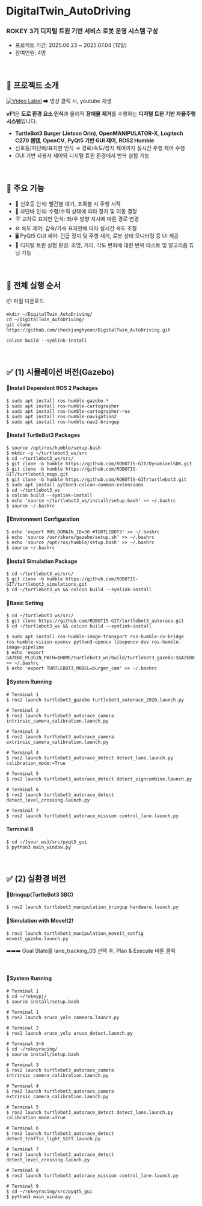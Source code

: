 # DigitalTwin_AutoDriving

### ROKEY 3기 디지털 트윈 기반 서비스 로봇 운영 시스템 구성
- 프로젝트 기간: 2025.06.23 ~ 2025.07.04 (12일)
- 참여인원: 4명

<br>

## 🎥 프로젝트 소개
[![Video Label](http://img.youtube.com/vi/pKlhblwV81o/0.jpg)](https://youtu.be/pKlhblwV81o)
  ➡ 영상 클릭 시, youtube 재생
  
**vF1**은 **도로 환경 요소 인식**과 물리적 **장애물 제거**를 수행하는 **디지털 트윈 기반 자율주행 시스템**입니다.
- **TurtleBot3 Burger (Jetson Orin)**, **OpenMANIPULATOR-X**, **Logitech C270 웹캠**,
**OpenCV**, **PyQt5 기반 GUI 제어**, **ROS2 Humble**
- 신호등/차단바/표지판 인식 → 경로/속도/정지 제어까지 실시간 주행 제어 수행
- GUI 기반 사용자 제어와 디지털 트윈 환경에서 반복 실험 가능

<br>

## 🔧 주요 기능
- 🚦 신호등 인식: 빨간불 대기, 초록불 시 주행 시작
- 🛑 차단바 인식: 수평/수직 상태에 따라 정지 및 이동 결정
- 🪧 교차로 표지판 인식: 좌/우 방향 지시에 따른 경로 변경
- ⚙️ 속도 제어: 감속/가속 표지판에 따라 실시간 속도 조절
- 🖥️ PyQt5 GUI 제어: 긴급 정지 및 주행 재개, 로봇 상태 모니터링 등 UI 제공
- 🧪 디지털 트윈 실험 환경: 조명, 거리, 각도 변화에 대한 반복 테스트 및 알고리즘 튜닝 가능

<br>

## 🚀 전체 실행 순서

📦 파일 다운로드
```
mkdir ~/DigitalTwin_AutoDriving/
cd ~/DigitalTwin_AutoDriving/
git clone https://github.com/checkjunghyeon/DigitalTwin_AutoDriving.git

colcon build --symlink-install
```

<br>

## ✅ (1) 시뮬레이션 버전(Gazebo)
#### 🔹Install Dependent ROS 2 Packages
```
$ sudo apt install ros-humble-gazebo-*
$ sudo apt install ros-humble-cartographer
$ sudo apt install ros-humble-cartographer-ros
$ sudo apt install ros-humble-navigation2
$ sudo apt install ros-humble-nav2-bringup
```

#### 🔹Install TurtleBot3 Packages
```
$ source /opt/ros/humble/setup.bash
$ mkdir -p ~/turtlebot3_ws/src
$ cd ~/turtlebot3_ws/src/
$ git clone -b humble https://github.com/ROBOTIS-GIT/DynamixelSDK.git
$ git clone -b humble https://github.com/ROBOTIS-GIT/turtlebot3_msgs.git
$ git clone -b humble https://github.com/ROBOTIS-GIT/turtlebot3.git
$ sudo apt install python3-colcon-common-extensions
$ cd ~/turtlebot3_ws
$ colcon build --symlink-install
$ echo 'source ~/turtlebot3_ws/install/setup.bash' >> ~/.bashrc
$ source ~/.bashrc
```

#### 🔹Environment Configuration
```
$ echo 'export ROS_DOMAIN_ID=30 #TURTLEBOT3' >> ~/.bashrc
$ echo 'source /usr/share/gazebo/setup.sh' >> ~/.bashrc
$ echo 'source /opt/ros/humble/setup.bash' >> ~/.bashrc
$ source ~/.bashrc
```

#### 🔹Install Simulation Package
```
$ cd ~/turtlebot3_ws/src/
$ git clone -b humble https://github.com/ROBOTIS-GIT/turtlebot3_simulations.git
$ cd ~/turtlebot3_ws && colcon build --symlink-install
```

#### 🔹Basic Setting
```
$ cd ~/turtlebot3_ws/src/
$ git clone https://github.com/ROBOTIS-GIT/turtlebot3_autorace.git
$ cd ~/turtlebot3_ws && colcon build --symlink-install

$ sudo apt install ros-humble-image-transport ros-humble-cv-bridge ros-humble-vision-opencv python3-opencv libopencv-dev ros-humble-image-pipeline
$ echo 'export GAZEBO_PLUGIN_PATH=$HOME/turtlebot3_ws/build/turtlebot3_gazebo:$GAZEBO_PLUGIN_PATH' >> ~/.bashrc
$ echo 'export TURTLEBOT3_MODEL=burger_cam' >> ~/.bashrc
```

#### 🔹System Running
```
# Terminal 1
$ ros2 launch turtlebot3_gazebo turtlebot3_autorace_2020.launch.py

# Terminal 2
$ ros2 launch turtlebot3_autorace_camera intrinsic_camera_calibration.launch.py

# Terminal 3
$ ros2 launch turtlebot3_autorace_camera extrinsic_camera_calibration.launch.py

# Terminal 4
$ ros2 launch turtlebot3_autorace_detect detect_lane.launch.py calibration_mode:=True

# Terminal 5
$ ros2 launch turtlebot3_autorace_detect detect_signcombine.launch.py

# Terminal 6
$ ros2 launch turtlebot3_autorace_detect detect_level_crossing.launch.py

# Terminal 7
$ ros2 launch turtlebot3_autorace_mission control_lane.launch.py
```

#### Terminal 8
```
$ cd ~/{your_ws}/src/pyqt5_gui
$ python3 main_window.py
```

<br>

## ✅ (2) 실환경 버전

#### 🔹Bringup(TurtleBot3 SBC)
```
$ ros2 launch turtlebot3_manipulation_bringup hardware.launch.py
```

#### 🔹Simulation with MoveIt2!
```
$ ros2 launch turtlebot3_manipulation_moveit_config moveit_gazebo.launch.py
```
➡️➡️➡️ Goal State를 lane_tracking_03 선택 후, Plan & Execute 버튼 클릭

<br>

#### 🔹System Running
```
# Terminal 1
$ cd ~/rokeypj/
$ source install/setup.bash

# Terminal 1
$ ros2 launch aruco_yolo cameara.launch.py

# Terminal 2
$ ros2 launch aruco_yolo aruco_detect.launch.py
```

```
# Terminal 3~9
$ cd ~/rokeyracing/
$ source install/setup.bash

# Terminal 3
$ ros2 launch turtlebot3_autorace_camera intrinsic_camera_calibration.launch.py

# Terminal 4
$ ros2 launch turtlebot3_autorace_camera extrinsic_camera_calibration.launch.py

# Terminal 5
$ ros2 launch turtlebot3_autorace_detect detect_lane.launch.py calibration_mode:=True

# Terminal 6
$ ros2 launch turtlebot3_autorace_detect detect_traffic_light_SIFT.launch.py

# Terminal 7
$ ros2 launch turtlebot3_autorace_detect detect_level_crossing.launch.py

# Terminal 8
$ ros2 launch turtlebot3_autorace_mission control_lane.launch.py
```

```
# Terminal 9
$ cd ~/rokeyracing/src/pyqt5_gui
$ python3 main_window.py
```
